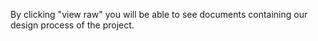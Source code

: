 By clicking "view raw" you will be able to see documents containing our design process of the project. 
